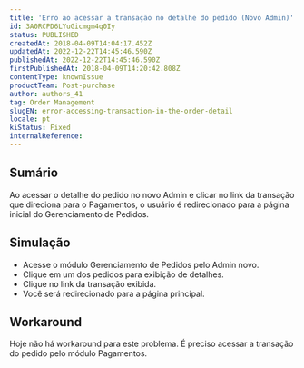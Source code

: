 ```yaml
---
title: 'Erro ao acessar a transação no detalhe do pedido (Novo Admin)'
id: 3A0RCPD6LYuGicmgm4q0Iy
status: PUBLISHED
createdAt: 2018-04-09T14:04:17.452Z
updatedAt: 2022-12-22T14:45:46.590Z
publishedAt: 2022-12-22T14:45:46.590Z
firstPublishedAt: 2018-04-09T14:20:42.808Z
contentType: knownIssue
productTeam: Post-purchase
author: authors_41
tag: Order Management
slugEN: error-accessing-transaction-in-the-order-detail
locale: pt
kiStatus: Fixed
internalReference: 
---
```


## Sumário

Ao acessar o detalhe do pedido no novo Admin e clicar no link da transação que direciona para o Pagamentos, o usuário é redirecionado para a página inicial do Gerenciamento de Pedidos.

## Simulação

- Acesse o módulo Gerenciamento de Pedidos pelo Admin novo.
- Clique em um dos pedidos para exibição de detalhes.
- Clique no link da transação exibida.
- Você será redirecionado para a página principal.

## Workaround

Hoje não há workaround para este problema. É preciso acessar a transação do pedido pelo módulo Pagamentos.

